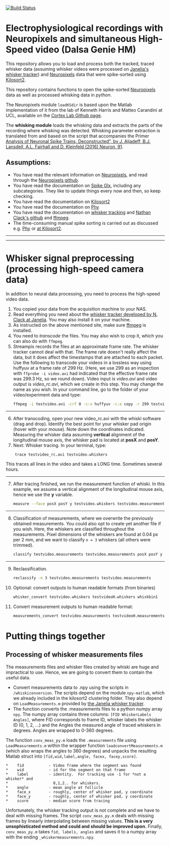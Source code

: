 [![Build Status](https://travis-ci.com/ahoimarie/cb_recordings.svg?token=USnpr24bQjvx6pPPWuJG&branch=master)](https://travis-ci.com/ahoimarie/cb_recordings)

# Electrophysiological recordings with Neuropixels and simultaneous High-Speed video (Dalsa Genie HM)

This repository allows you to load and process both the tracked, 
traced whisker data (assuming whisker videos were processed on [Janelia's whisker tracker](https://wiki.janelia.org/wiki/display/MyersLab/Whisker+Tracking)) 
and [Neuropixels](https://www.neuropixels.org) data that were spike-sorted using [Kilosort2](https://github.com/MouseLand/Kilosort2). 

This repository contains functions to open the spike-sorted [Neuropixels](https://www.neuropixels.org) data as well as processed whisking data in *python*. 

The Neuropixels module `loadKSdir` is based upon the Matlab implementation of it from the lab of Kenneth Harris and Matteo Carandini at UCL, available on the [Cortex Lab Github page](https://github.com/cortex-lab/spikes/). 

The **whisking module** loads the whisking data and extracts the parts of the recording where whisking was detected.
Whisking parameter extraction is translated from and based on the script that accompanies the Primer [Analysis of Neuronal Spike
Trains, Deconstructed", by J. Aljadeff, B.J. Lansdell, A.L. Fairhall and D. Kleinfeld (2016) Neuron,
91](http://dx.doi.org/10.1016/j.neuron.2016.05.039). 


## Assumptions: 
* You have read the relevant information on [Neuropixels](https://www.neuropixels.org), and read through the [Neuropixels github](https://github.com/cortex-lab/neuropixels/wiki). 
* You have read the documentation on [Spike Glx](https://billkarsh.github.io/SpikeGLX/), including any subcategories. They like to update things every now and then, so keep checking.  
* You have read the documentation on [Kilosort2](https://github.com/MouseLand/Kilosort2)
* You have read the documentation on [Phy](https://github.com/cortex-lab/phy)
* You have read the documentation on [whisker tracking](https://wiki.janelia.org/wiki/display/MyersLab/Whisker+Tracking) and [Nathan Clack's github](https://github.com/nclack/whisk) and [ffmpeg](https://ffmpeg.org). 
* The time-consuming manual spike sorting is carried out as discussed e.g. [Phy](https://phy.readthedocs.io/en/latest/) or [at Kilosort2](https://github.com/MouseLand/Kilosort2). 

***
***

# Whisker signal preprocessing (processing high-speed camera data)
In addition to neural data processing, you need to process the high-speed video data. 
1. You copied your data from the acquisition machine to your NAS. 
2. Read everything you need about the [whisker tracker developed by N. Clack at Janelia](https://wiki.janelia.org/wiki/display/MyersLab/Whisker+Tracking+Downloads). You may also install it on your machine. 
3. As instructed on the above mentioned site, make sure [ffmpeg](www.ffmpeg.org) is installed. 
4. You need to *transcode* the files. You may also wish to crop it, which you can also do with `ffmpeg`. 
5. Streampix records the files at an approximate frame rate. The whisker tracker cannot deal with that.  The frame rate doesn't really affect the data, but it does affect the timestamps that are attached to each packet. Use the following to transcode your videos in a lossless way using huffyuv at a frame rate of 299 Hz. (Here, we use 299 as an inspection with `ffprobe -i video.avi` had indicated that the effective frame rate was 299.3 Hz, so we round down). Video input is *video.avi* and video output is *video_rc.avi*, which we create in this step. You may change the name as you wish. In your command line, go to the folder of your video/experiment data and type: 
    ``` bash
    ffmpeg -i testvideo.avi -crf 0 -c:v huffyuv -c:a copy -r 299 testvideo_rc.avi
    ```
***
6. After transcoding, open your new video_rc.avi with the whiski software (drag and drop). Identify the best point for your whisker pad origin (hover with your mouse). Note down the coordinates indicated. Measuring the whisker data assuming  **vertical** alignment of the longitudinal mouse axis, the whisker pad is located at **posX** and **posY**.
7. Next: Whisker tracing. In your terminal, type:
``` bash
    trace testvideo_rc.avi testvideo.whiskers
```
   This traces all lines in the video and takes a LONG time. Sometimes several hours. 
***
7. After tracing finished, we run the measurement function of whiski. In this example, we assume a vertical alignment of the longitudinal mouse axis, hence we use the **y** variable. 
    ```bash
    measure --face posX posY y testvideo.whiskers testvideo.measurements
    ```
***
8. Classification of measurements, where we overwrite the previously obtained measurements. You could also opt to create yet another file if you wish. Here, the whiskers are classified throughout the measurements. Pixel dimensions of the whiskers are found at 0.04 px per 2 mm, and we want to classify `n = 3` whiskers (all others were trimmed). 
    ``` bash
    classify testvideo.measurements testvideo.measurements posX posY y -px2mm 0.04 -n 3
    ```
***
9. Reclassification.
    ``` bash
    reclassify -n 3 testvideo.measurements testvideo.measurements
    ```
10. Optional: convert outputs to human readable formats (from binaries)
    ``` bash
    whisker_convert testvideo.whiskers testvideoH.whiskers whiskbin1
    ```
11. Convert measurement outputs to human readable format:
    ``` bash
    measurements_convert testvideo.measurements testvideoH.measurements v1
    ```
    
# Putting things together
## Processing of whisker measurements files
The measurements files and whisker files created by whiski are huge and impractical to use. Hence, we are going to convert them to contain the useful data. 
* Convert measurements data to .npy using the scripts in `/whiskiconversion`. The scripts depend on the module `npy-matlab`, which we already included in the kilosort2 clustering folder. They also depend on `LoadMeasurements.m` provided by [the Janelia whisker tracker](https://github.com/nclack/whisk/blob/master/matlab/LoadMeasurements.m). 
* The function converts the .measurements files to a python numpy array `npy`. The numpy array contains three columns: `[FID WhiskerLabels Angles]`, where FID corresponds to frame ID, whisker labels the whisker ID (0, 1, 2, ...) and the Angles the measured angle of traced whiskers in degrees. Angles are wrapped to 0-360 degrees. 

The function `conv_meas_py.m` loads the `.measurements` file using `LoadMeasurements.m` within the wrapper function `loadconvertMeasurements.m` (which also wraps the angles to 360 degrees) and unpacks the resulting Matlab struct into `[fid,wid,label,angle, facex, facey,score]`. 

    *    fid           - Video frame where the segment was found
    *    wid           - id for the segment on that frame
    *    label         - identity.  For tracking use -1 for *not a whisker* and 
    *                    0,1,2.. for whiskers.                                  
    *    angle         - mean angle at follicle
    *    face_x        - roughly, center of whisker pad, y coordinate           
    *    face_y        - roughly, center of whisker pad, y coordinate           
    *    score         - median score from tracing                              
Unfortunately, the whisker tracking output is not complete and we have to deal with missing frames. The script `conv_meas_py.m` deals with missing frames by linearly interpolating between missing values. **This is a very unsophisticated method and could and should be improved upon.**
Finally, `conv_meas_py.m` takes `fid, labels, angles` and saves it to a numpy array with the ending `_whiskermeasurements.npy`. 


